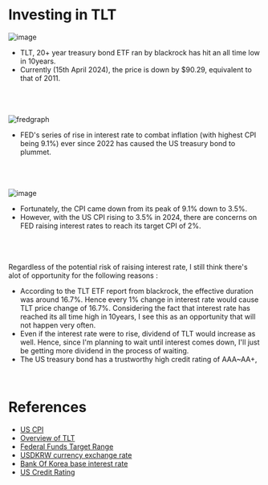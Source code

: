 # Investing in TLT
![image](https://github.com/juho-creator/Investing/assets/72856990/01bb7d73-0b76-4215-8832-c405b41450e5)
</br>
- TLT, 20+ year treasury bond ETF ran by blackrock has hit an all time low in 10years.
- Currently (15th April 2024), the price is down by  $90.29, equivalent to that of 2011.
</br></br></br></br>



![fredgraph](https://github.com/juho-creator/Investing/assets/72856990/9ca1b383-1a98-4781-8ff0-176cd160eaf5)
</br>
- FED's series of rise in interest rate to combat inflation (with highest CPI being 9.1%) ever since 2022 has
caused the US treasury bond to plummet.
</br></br></br></br>




![image](https://github.com/juho-creator/Investing/assets/72856990/dc111ae4-2372-4523-9337-55652da58640)
</br>
- Fortunately, the CPI came down from its peak of 9.1% down to 3.5%.
- However, with the US CPI rising to 3.5% in 2024, there are concerns on FED raising interest rates to reach its target CPI of 2%.
</br></br></br></br>





Regardless of the potential risk of raising interest rate, I still think there's alot of opportunity for the following reasons : 
- According to the TLT ETF report from blackrock, the effective duration was around 16.7%.
Hence every 1% change in interest rate would cause TLT price change of 16.7%. Considering the fact that interest rate has reached its all time high in 10years,
I see this as an opportunity that will not happen very often.
- Even if the interest rate were to rise, dividend of TLT would increase as well. Hence, since I'm planning to wait until interest comes down,
  I'll just be getting more dividend in the process of waiting.
- The US treasury bond has a trustworthy high credit rating of AAA~AA+,


</br>


# References 
- [US CPI](https://www.investing.com/economic-calendar/cpi-733)
- [Overview of TLT](https://www.ishares.com/us/products/239454/ishares-20-year-treasury-bond-etf#/)
- [Federal Funds Target Range](https://fred.stlouisfed.org/series/DFEDTARU)
- [USDKRW currency exchange rate](https://www.investing.com/currencies/usd-krw)
- [Bank Of Korea base interest rate](https://www.bok.or.kr/portal/singl/baseRate/progress.do?dataSeCd=01&menuNo=200656)
- [US Credit Rating](https://www.worldgovernmentbonds.com/credit-rating/united-states/#google_vignette)
